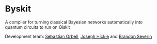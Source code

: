 # Byskit

A compiler for turning classical Bayesian networks automatically into quantum circuits to run on Qiskit

Development team: [Sebastian Orbell](https://www.linkedin.com/in/sebastian-orbell-57541b193/), [Joseph Hickie](https://www.linkedin.com/in/joseph-hickie/) and [Brandon Severin](https://brandonseverin.carrd.co/)

